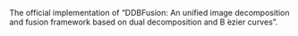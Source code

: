 The official implementation of “DDBFusion: An unified image decomposition and fusion framework based on dual decomposition and B ́ezier curves”.
